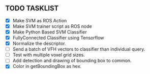 ## TODO TASKLIST
- [x]   Make SVM as ROS Action
- [x]   Make SVM trainer script as ROS node
- [X]   Make Python Based SVM Classifier
- [X]   FullyConnected Classifier using Tensorflow
- [x]   Normalize the descriptor.
- [ ]   Send a batch of VFH vectors to classifier than individual query.
- [ ]   Test with multiple voxel grid sizes.
- [ ]   Add detection and drawing of bounding box to common.
- [X]   Color in getBoundingBox as hex.

